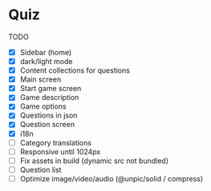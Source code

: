 # Quiz

TODO

- [x] Sidebar (home)
- [x] dark/light mode
- [x] Content collections for questions
- [x] Main screen
- [x] Start game screen
- [x] Game description
- [x] Game options
- [x] Questions in json
- [x] Question screen
- [x] i18n
- [ ] Category translations
- [ ] Responsive until 1024px
- [ ] Fix assets in build (dynamic src not bundled)
- [ ] Question list
- [ ] Optimize image/video/audio (@unpic/solid / compress)
